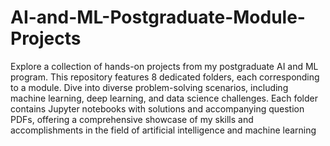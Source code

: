 # AI-and-ML-Postgraduate-Module-Projects
Explore a collection of hands-on projects from my postgraduate AI and ML program. This repository features 8 dedicated folders, each corresponding to a module. Dive into diverse problem-solving scenarios, including machine learning, deep learning, and data science challenges. Each folder contains Jupyter notebooks with solutions and accompanying question PDFs, offering a comprehensive showcase of my skills and accomplishments in the field of artificial intelligence and machine learning
